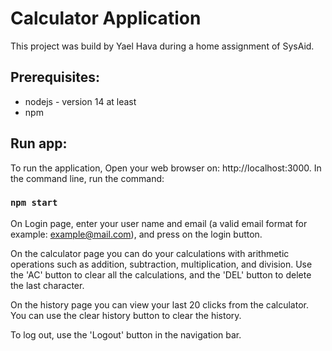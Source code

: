 # Calculator Application

This project was build by Yael Hava during a home assignment of SysAid.

## Prerequisites:

* nodejs - version 14 at least 
* npm

## Run app:

To run the application, Open your web browser on: http://localhost:3000. 
In the command line, run the command:

### `npm start`

On Login page, enter your user name and email (a valid email format for example: example@mail.com), and press on the login button.


On the calculator page you can do your calculations with arithmetic operations such as addition, subtraction, multiplication, and division. Use the 'AC' button to clear all the calculations, and the 'DEL' button to delete the last character.

On the history page you can view your last 20 clicks from the calculator. You can use the clear history button to clear the history. 

To log out, use the 'Logout' button in the navigation bar.